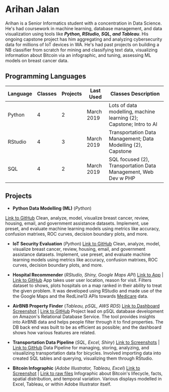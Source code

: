 # Arihan Jalan

Arihan is a Senior Informatics student with a concentration in Data Science. He's had coursework in machine learning, database management, and data visualization using tools like **_Python, RStudio, SQL, and Tableau_**. His ongoing capstone project has him aggregating and analyzing cybersecurity data for millions of IoT devices in WA. He's had past projects on building a NB classifier from scratch for mining and classifying text data, visualizing information about Bitcoin via an infographic, and tuning, assessing ML models on breast cancer data.

## Programming Languages
| Language | Classes | Projects | Last Used  | Classes Description                                                 |
|----------|---------|----------|------------|---------------------------------------------------------------------|
| Python   | 4       | 2        | March 2019 | Lots of data modelling, machine learning (2); Capstone; Intro to AI |
| RStudio  | 4       | 3        | March 2019 | Transportation Data Management; Data Modelling (2), Capstone        |
| SQL      | 4       | 2        | March 2019 | SQL focused (2), Transportation Data Management, Web Dev w PHP      |


## Projects

- **Python Data Modelling (ML)** (_Python_) 

[Link to GitHub](https://github.com/arihan-1560795/Resume/tree/master/Sample%20Code/WI19-371)
Clean, analyze, model, visualize breast cancer, review, housing, email, and government assistance datasets. Implement, use preset, and evaluate machine learning models using metrics like accuracy, confusion matrixes, ROC curves, decision boundary plots, and more. 

- **IoT Security Evaluation** (_Python_)
[Link to GitHub](https://github.com/arihan-1560795/Resume/tree/master/Sample%20Code/WI19-371)
Clean, analyze, model, visualize breast cancer, review, housing, email, and government assistance datasets. Implement, use preset, and evaluate machine learning models using metrics like accuracy, confusion matrixes, ROC curves, decision boundary plots, and more. 

 - **Hospital Recommender** (_RStudio, Shiny, Google Maps API_) 
[Link to App](https://arihan.shinyapps.io/hospital-search/) | [Link to GitHub](https://github.com/Info-370-Winter-2018/group-formation-for-projects-platypus)
App takes user user location, reason for visit. Filters dataset to shows, plots hospitals on a map ranked in their ability to treat the given problem. It was developed using RStudio and made use of the the Google Maps and the RedLine13 APIs towards [Medicare](https://data.medicare.gov/) data.

- **AirBNB Property Finder** (_Tableau, pSQL, AWS RDS_)
[Link to Dashboard Screenshot](https://github.com/arihan-1560795/INFO430--AirBNB/blob/master/6-%20Visualization/Reporting%20Dashboard%203.PNG?raw=true) | [Link to GitHub](https://github.com/arihan-1560795/INFO430--AirBNB) 
Project lead on pSQL database development on Amazon's Relational Database Service. The tool provides insights into AirBNB data and helps people filter through it to find properties. The DB back end was built to be as efficient as possible; and the dashboard shows how various features are related.

- **Transportation Data Pipeline** (_SQL, Excel, Shiny_)
[Link to Screenshots](https://github.com/arihan-1560795/CEE412-Transportation-Data-Management-Project/tree/master/Screenshots) | [Link to GitHub](https://github.com/arihan-1560795/CEE412-Transportation-Data-Management-Project)
Data Pipeline for managing, storing, analyzing, and visualizing transportation data for bicycles. Involved importing data into created SQL tables and querying, visualizing them through RStudio.

- **Bitcoin Infographic** (_Adobe Illustrator, Tableau, Excel_)
[Link to Screenshot](https://raw.githubusercontent.com/arihan-1560795/Bitcoin-Infographic/master/Final-render.png) | [Link to raw files](https://github.com/arihan-1560795/Bitcoin-Infographic)
Infographic about Bitcoin's lifecycle, facts, spatial distribution, and temporal variation. Various displays modelled in Excel, Tableau, or within Adobe Illustrator itself. 
